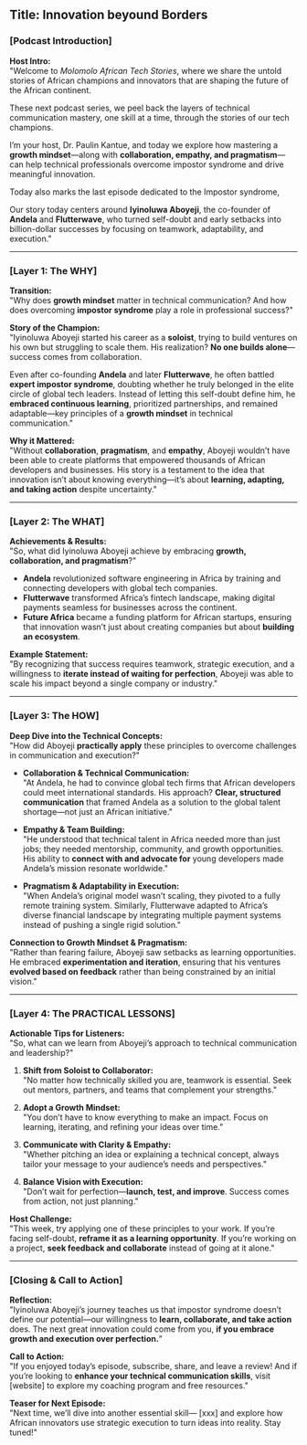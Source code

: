 ## Title: Innovation beyound Borders 

### **[Podcast Introduction]**  
**Host Intro:**  
"Welcome to *Molomolo African Tech Stories*, where we share the untold stories of African champions and innovators that are shaping the future of the African continent. 

These next podcast series, we peel back the layers of technical communication mastery, one skill at a time, through the stories of our tech champions.

I’m your host, Dr. Paulin Kantue, and today we explore how mastering a **growth mindset**—along with **collaboration, empathy, and pragmatism**—can help technical professionals overcome impostor syndrome and drive meaningful innovation.  

Today also marks the last episode dedicated to the Impostor syndrome, 

Our story today centers around **Iyinoluwa Aboyeji**, the co-founder of **Andela** and **Flutterwave**, who turned self-doubt and early setbacks into billion-dollar successes by focusing on teamwork, adaptability, and execution."  

---

### **[Layer 1: The WHY]**  
**Transition:**  
"Why does **growth mindset** matter in technical communication? And how does overcoming **impostor syndrome** play a role in professional success?"  

**Story of the Champion:**  
"Iyinoluwa Aboyeji started his career as a **soloist**, trying to build ventures on his own but struggling to scale them. His realization? **No one builds alone**—success comes from collaboration.  

Even after co-founding **Andela** and later **Flutterwave**, he often battled **expert impostor syndrome**, doubting whether he truly belonged in the elite circle of global tech leaders. Instead of letting this self-doubt define him, he **embraced continuous learning**, prioritized partnerships, and remained adaptable—key principles of a **growth mindset** in technical communication."  

**Why it Mattered:**  
"Without **collaboration**, **pragmatism**, and **empathy**, Aboyeji wouldn’t have been able to create platforms that empowered thousands of African developers and businesses. His story is a testament to the idea that innovation isn’t about knowing everything—it’s about **learning, adapting, and taking action** despite uncertainty."  

---

### **[Layer 2: The WHAT]**  
**Achievements & Results:**  
"So, what did Iyinoluwa Aboyeji achieve by embracing **growth, collaboration, and pragmatism**?"  

- **Andela** revolutionized software engineering in Africa by training and connecting developers with global tech companies.  
- **Flutterwave** transformed Africa’s fintech landscape, making digital payments seamless for businesses across the continent.  
- **Future Africa** became a funding platform for African startups, ensuring that innovation wasn’t just about creating companies but about **building an ecosystem**.  

**Example Statement:**  
"By recognizing that success requires teamwork, strategic execution, and a willingness to **iterate instead of waiting for perfection**, Aboyeji was able to scale his impact beyond a single company or industry."  



---

### **[Layer 3: The HOW]**  
**Deep Dive into the Technical Concepts:**  
"How did Aboyeji **practically apply** these principles to overcome challenges in communication and execution?"  

- **Collaboration & Technical Communication:**  
  "At Andela, he had to convince global tech firms that African developers could meet international standards. His approach? **Clear, structured communication** that framed Andela as a solution to the global talent shortage—not just an African initiative."  

- **Empathy & Team Building:**  
  "He understood that technical talent in Africa needed more than just jobs; they needed mentorship, community, and growth opportunities. His ability to **connect with and advocate for** young developers made Andela’s mission resonate worldwide."  

- **Pragmatism & Adaptability in Execution:**  
  "When Andela’s original model wasn’t scaling, they pivoted to a fully remote training system. Similarly, Flutterwave adapted to Africa’s diverse financial landscape by integrating multiple payment systems instead of pushing a single rigid solution."  

**Connection to Growth Mindset & Pragmatism:**  
"Rather than fearing failure, Aboyeji saw setbacks as learning opportunities. He embraced **experimentation and iteration**, ensuring that his ventures **evolved based on feedback** rather than being constrained by an initial vision."  

---

### **[Layer 4: The PRACTICAL LESSONS]**  
**Actionable Tips for Listeners:**  
"So, what can we learn from Aboyeji’s approach to technical communication and leadership?"  

1. **Shift from Soloist to Collaborator:**  
   "No matter how technically skilled you are, teamwork is essential. Seek out mentors, partners, and teams that complement your strengths."  

2. **Adopt a Growth Mindset:**  
   "You don’t have to know everything to make an impact. Focus on learning, iterating, and refining your ideas over time."  

3. **Communicate with Clarity & Empathy:**  
   "Whether pitching an idea or explaining a technical concept, always tailor your message to your audience’s needs and perspectives."  

4. **Balance Vision with Execution:**  
   "Don’t wait for perfection—**launch, test, and improve**. Success comes from action, not just planning."  

**Host Challenge:**  
"This week, try applying one of these principles to your work. If you’re facing self-doubt, **reframe it as a learning opportunity**. If you’re working on a project, **seek feedback and collaborate** instead of going at it alone."  

---

### **[Closing & Call to Action]**  
**Reflection:**  
"Iyinoluwa Aboyeji’s journey teaches us that impostor syndrome doesn’t define our potential—our willingness to **learn, collaborate, and take action** does. The next great innovation could come from you, **if you embrace growth and execution over perfection.**"  

**Call to Action:**  
"If you enjoyed today’s episode, subscribe, share, and leave a review! And if you’re looking to **enhance your technical communication skills**, visit [website] to explore my coaching program and free resources."  

**Teaser for Next Episode:**  
"Next time, we’ll dive into another essential skill— [xxx] and explore how African innovators use strategic execution to turn ideas into reality. Stay tuned!"  
